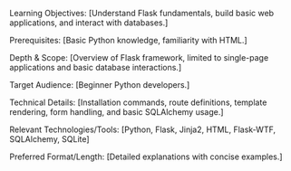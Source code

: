 Learning Objectives: [Understand Flask fundamentals, build basic web applications, and interact with databases.]

Prerequisites: [Basic Python knowledge, familiarity with HTML.]

Depth & Scope: [Overview of Flask framework, limited to single-page applications and basic database interactions.]

Target Audience: [Beginner Python developers.]

Technical Details: [Installation commands, route definitions, template rendering, form handling, and basic SQLAlchemy usage.]

Relevant Technologies/Tools: [Python, Flask, Jinja2, HTML, Flask-WTF, SQLAlchemy, SQLite]

Preferred Format/Length: [Detailed explanations with concise examples.]
